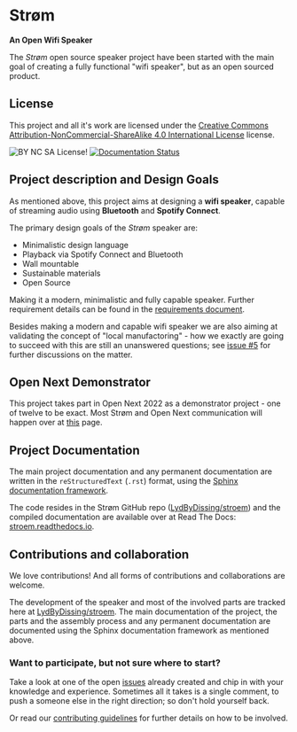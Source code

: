 # Strøm
**An Open Wifi Speaker**

The _Strøm_ open source speaker project have been started with the main goal of creating a fully functional "wifi speaker", but as an open sourced product.

## License
This project and all it's work are licensed under the [Creative Commons Attribution-NonCommercial-ShareAlike 4.0 International License](http://creativecommons.org/licenses/by-nc-sa/4.0/) license.

![BY NC SA License!](https://img.shields.io/badge/License-CC%20BY--NC--SA%204.0-lightgrey.svg "The license")
[![Documentation Status](https://readthedocs.org/projects/stroem/badge/?version=latest)](https://stroem.readthedocs.io/en/latest/?badge=latest)

## Project description and Design Goals
As mentioned above, this project aims at designing a **wifi speaker**, capable of streaming audio using **Bluetooth** and **Spotify Connect**.

The primary design goals of the _Strøm_ speaker are:

* Minimalistic design language
* Playback via Spotify Connect and Bluetooth
* Wall mountable
* Sustainable materials
* Open Source

Making it a modern, minimalistic and fully capable speaker. Further requirement details can be found in the [requirements document](https://stroem.readthedocs.io/en/latest/requirements.html).

Besides making a modern and capable wifi speaker we are also aiming at validating the concept of "local manufactoring" - how we exactly are going to succeed with this are still an unanswered questions; see [issue #5](https://wikifactory.com/+opennext/lydbydissing/issues/local-production-but-how) for further discussions on the matter.

## Open Next Demonstrator
This project takes part in Open Next 2022 as a demonstrator project - one of twelve to be exact.
Most Strøm and Open Next communication will happen over at [this](https://wikifactory.com/@sidsel/osd-platform-for-maker) page.

## Project Documentation

The main project documentation and any permanent documentation are written in the `reStructuredText` (`.rst`) format, using the [Sphinx documentation framework](https://www.sphinx-doc.org/en/master/).

The code resides in the Strøm GitHub repo ([LydByDissing/stroem](https://github.com/LydByDissing/stroem)) and the compiled documentation are available over at Read The Docs: [stroem.readthedocs.io](https://stroem.readthedocs.io/).

## Contributions and collaboration
We love contributions! And all forms of contributions and collaborations are welcome.

The development of the speaker and most of the involved parts are tracked here at [LydByDissing/stroem](hhttps://github.com/LydByDissing/stroem).
The main documentation of the project, the parts and the assembly process and any permanent documentation are documented using the Sphinx documentation framework as mentioned above.

### Want to participate, but not sure where to start?
Take a look at one of the open [issues](https://github.com/LydByDissing/stroem/issues) already created and chip in with your knowledge and experience. Sometimes all it takes is a single comment, to push a someone else in the right direction; so don't hold yourself back.

Or read our [contributing guidelines](https://github.com/LydByDissing/stroem/blob/main/CONTRIBUTING.md) for further details on how to be involved.
